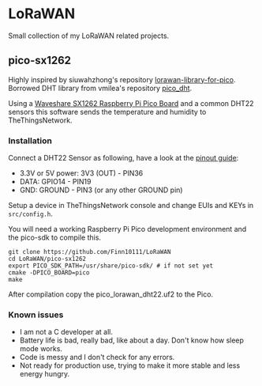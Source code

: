 # LoRaWAN

Small collection of my LoRaWAN related projects.

## pico-sx1262

Highly inspired by siuwahzhong's repository [lorawan-library-for-pico](https://github.com/siuwahzhong/lorawan-library-for-pico).
Borrowed DHT library from vmilea's repository [pico_dht](https://github.com/vmilea/pico_dht/).

Using a [Waveshare SX1262 Raspberry Pi Pico Board](https://www.waveshare.com/wiki/Pico-LoRa-SX1262-868M) and a common DHT22 sensors this software sends the temperature and humidity to TheThingsNetwork. 


### Installation

Connect a DHT22 Sensor as following, have a look at the [pinout guide](https://raspberrytips.com/raspberry-pi-pico-pinout/):

* 3.3V or 5V power: 3V3 (OUT) - PIN36
* DATA: GPIO14 - PIN19
* GND: GROUND - PIN3 (or any other GROUND pin)

Setup a device in TheThingsNetwork console and change EUIs and KEYs in `src/config.h`.

You will need a working Raspberry Pi Pico development environment and the pico-sdk to compile this.

    git clone https://github.com/Finn10111/LoRaWAN
    cd LoRaWAN/pico-sx1262
    export PICO_SDK_PATH=/usr/share/pico-sdk/ # if not set yet
    cmake -DPICO_BOARD=pico
    make

After compilation copy the pico_lorawan_dht22.uf2 to the Pico.

### Known issues

* I am not a C developer at all.
* Battery life is bad, really bad, like about a day. Don't know how sleep mode works.
* Code is messy and I don't check for any errors.
* Not ready for production use, trying to make it more stable and less energy hungry.

